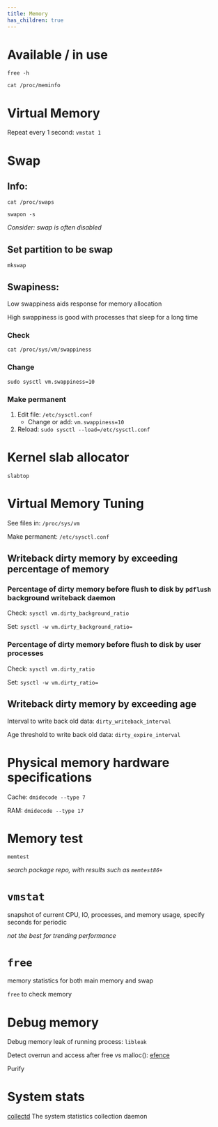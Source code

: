 ```yaml
---
title: Memory
has_children: true
---
```


# Available / in use

`free -h`  

`cat /proc/meminfo`  

# Virtual Memory  

Repeat every 1 second: `vmstat 1`  

# Swap

## Info:  

`cat /proc/swaps`  

`swapon -s`  

_Consider: swap is often disabled_

## Set partition to be swap

`mkswap`   

## Swapiness:  

Low swappiness aids response for memory allocation  

High swappiness is good with processes that sleep for a long time  

### Check

`cat /proc/sys/vm/swappiness`  

### Change

`sudo sysctl vm.swappiness=10`  

### Make permanent

1. Edit file: `/etc/sysctl.conf`  
    - Change or add: `vm.swappiness=10`
1. Reload: `sudo sysctl --load=/etc/sysctl.conf`  

# Kernel slab allocator

`slabtop`  

# Virtual Memory Tuning

See files in: `/proc/sys/vm`  

Make permanent: `/etc/sysctl.conf`  

## Writeback dirty memory by exceeding percentage of memory

### Percentage of dirty memory before flush to disk by `pdflush` background writeback daemon

Check: `sysctl vm.dirty_background_ratio`  

Set: `sysctl -w vm.dirty_background_ratio=`

### Percentage of dirty memory before flush to disk by user processes

Check: `sysctl vm.dirty_ratio`  

Set: `sysctl -w vm.dirty_ratio=`  

## Writeback dirty memory by exceeding age

Interval to write back old data: `dirty_writeback_interval`  

Age threshold to write back old data: `dirty_expire_interval`  

# Physical memory hardware specifications  

Cache: `dmidecode --type 7`  

RAM: `dmidecode --type 17`  

# Memory test

`memtest` 

_search package repo, with results such as `memtest86+`_

# `vmstat`  

snapshot of current CPU, IO, processes, and memory usage, specify seconds for periodic  

_not the best for trending performance_

# `free`  

memory statistics for both main memory and swap  

 `free` to check memory  

# Debug memory

Debug memory leak of running process: `libleak`

Detect overrun and access after free vs malloc(): [efence](https://linux.die.net/man/3/efence)

Purify

# System stats 

[collectd](https://collectd.org/) The system statistics collection daemon
